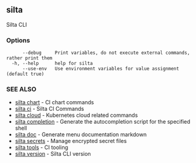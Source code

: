 ## silta

Silta CLI

### Options

```
      --debug     Print variables, do not execute external commands, rather print them
  -h, --help      help for silta
      --use-env   Use environment variables for value assignment (default true)
```

### SEE ALSO

* [silta chart](silta_chart.md)	 - CI chart commands
* [silta ci](silta_ci.md)	 - Silta CI Commands
* [silta cloud](silta_cloud.md)	 - Kubernetes cloud related commands
* [silta completion](silta_completion.md)	 - Generate the autocompletion script for the specified shell
* [silta doc](silta_doc.md)	 - Generate menu documentation markdown
* [silta secrets](silta_secrets.md)	 - Manage encrypted secret files
* [silta tools](silta_tools.md)	 - CI tooling
* [silta version](silta_version.md)	 - Silta CLI version

